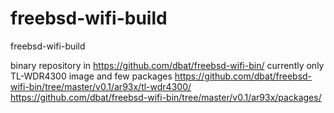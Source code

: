 # freebsd-wifi-build
freebsd-wifi-build

binary repository in https://github.com/dbat/freebsd-wifi-bin/
currently only TL-WDR4300 image and few packages
https://github.com/dbat/freebsd-wifi-bin/tree/master/v0.1/ar93x/tl-wdr4300/
https://github.com/dbat/freebsd-wifi-bin/tree/master/v0.1/ar93x/packages/

